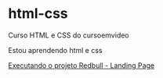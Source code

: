 # html-css
 Curso HTML e CSS do cursoemvideo

Estou aprendendo html e css 

<a href="https://gihafa.github.io/html-css/Pequenos%20Projetos/Redbull%20-%20Landing%20Page/" target="_blank">Executando o projeto Redbull - Landing Page</a>